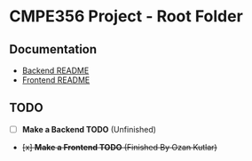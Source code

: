 # CMPE356 Project - Root Folder

## Documentation

- [Backend README](Backend/)
- [Frontend README](Frontend/)

## TODO

- [ ] **Make a Backend TODO** (Unfinished)  
- ~~[x] **Make a Frontend TODO** (Finished By Ozan Kutlar)~~  

